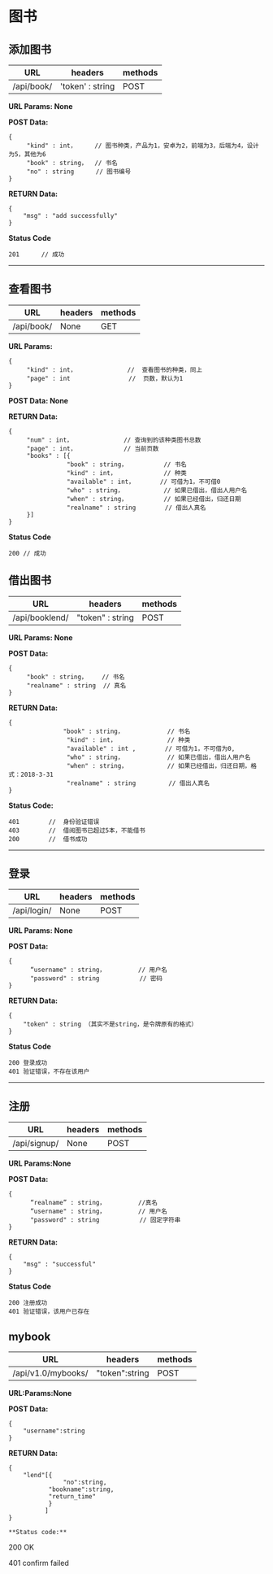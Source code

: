 # 图书
## 添加图书 
|URL| headers|methods|
|--|--|--|
| /api/book/ | 'token' : string  | POST | 

**URL Params:  None**

**POST Data:** 

```
{
	 "kind" : int，     // 图书种类，产品为1，安卓为2，前端为3，后端为4，设计为5，其他为6 
	 "book" : string，  // 书名 
	 "no" : string      // 图书编号  
}
```

**RETURN Data:** 

```
{
	"msg" : "add successfully" 
} 
```

**Status Code**

```
201      // 成功
```

***

## 查看图书 

|URL| headers|methods|
|--|--|--|
| /api/book/ | None | GET |

**URL Params:**

```
{
	 "kind" : int，              //  查看图书的种类，同上 
	 "page" : int                //  页数，默认为1 
}
```

**POST Data: None**

**RETURN Data:** 

```
{
	 "num" : int，              // 查询到的该种类图书总数 
	 "page" : int，             // 当前页数 
	 "books" : [{
	 			"book" : string，          // 书名 
				"kind" : int，             // 种类 
				"available" : int，       // 可借为1，不可借0  
				"who" : string，           // 如果已借出，借出人用户名 
				"when" : string，          // 如果已经借出，归还日期 
				"realname" : string        // 借出人真名 
 	 }] 
}

```
**Status Code** 
```
200 // 成功 
```

## 借出图书

|URL| headers|methods|
|--|--|--|
| /api/booklend/ | "token" : string | POST |

**URL Params:  None**

**POST Data:**

```
{
	 "book" : string，    // 书名 
	 "realname" : string  // 真名
}
```

**RETURN Data:**

```
{
			   "book" : string，            // 书名 
				"kind" : int，              // 种类 
				"available" : int ,        // 可借为1，不可借为0, 
				"who" : string，            // 如果已借出，借出人用户名 
				"when" : string，           // 如果已经借出，归还日期，格式：2018-3-31 
				"realname" : string         // 借出人真名 
}
```

**Status Code:**

```
401        //  身份验证错误 
403        //  借阅图书已超过5本，不能借书
200        //  借书成功 
```

*** 
## 登录

|URL| headers|methods|
|--|--|--|
| /api/login/ | None | POST|

**URL Params:  None**

**POST Data:** 

```
{
	  “username" : string，         // 用户名 
	  "password" : string           // 密码 
}
```

**RETURN Data:**

```
{
	"token" : string （其实不是string，是令牌原有的格式）
}
```

**Status Code**

```
200 登录成功
401 验证错误，不存在该用户 
```

***
## 注册

|URL| headers|methods|
|--|--|--|
| /api/signup/ | None | POST|
  
**URL Params:None**
 
**POST Data:** 
```
{
      “realname” : string，         //真名
	  “username" : string，         // 用户名 
	  "password" : string           // 固定字符串
}
```  
**RETURN Data:** 
```
{
	"msg" : "successful"  
}
```
**Status Code** 
```
200 注册成功
401 验证错误，该用户已存在
```
## mybook

|URL|headers|methods|
|--|--|--|
|/api/v1.0/mybooks/|"token":string|POST|

**URL:Params:None**

**POST Data:**

```
{
    "username":string
}
```
**RETURN Data:**
```
{
    "lend"[{
               "no":string,
	       "bookname":string,
	       "return_time"
           }
          ]
}

**Status code:**

```
200 OK

401 confirm failed
```
